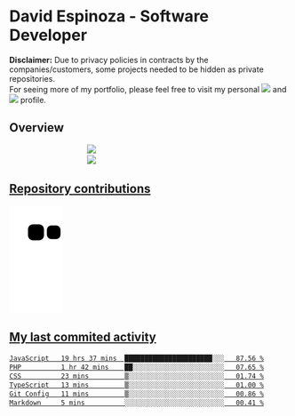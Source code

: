 # David Espinoza - Software Developer
<div id="links">
  <p>
    <strong>Disclaimer:</strong> Due to privacy policies in contracts by the companies/customers, some projects needed to be hidden as private repositories. <br />
For seeing more of my portfolio, please feel free to visit my personal <a href="https://davidespinoza.dev" target="_blank"><img src="https://img.shields.io/badge/website-000000?style=for-the-badge&logo=About.me&logoColor=white" target="_blank"></a> and <a href="https://www.linkedin.com/in/despinozap" target="_blank"><img src="https://img.shields.io/badge/LinkedIn-0077B5?style=for-the-badge&logo=linkedin&logoColor=white" target="_blank"></a> profile.
  </p>
</div>

## Overview

<div id="stats">
  <a href="https://github.com/despinozap">
  <img height="180em" style="margin: 0em 10em;" src="https://github-readme-stats.vercel.app/api?username=despinozap&show_icons=true&include_all_commits=true&count_private=true&theme=default"/>
  <img height="180em" style="margin: 0em 10em;" src="https://github-readme-stats.vercel.app/api/top-langs/?username=despinozap&layout=compact&langs_count=7&theme=default"/>
</div>
 
## Repository contributions
<div id="snake"> 

  ![Snake animation](https://github.com/despinozap/despinozap/blob/output/github-contribution-grid-snake.svg)
</div>

## My last commited activity
<!--START_SECTION:waka-->

```text
JavaScript   19 hrs 37 mins  ██████████████████████░░░   87.56 %
PHP          1 hr 42 mins    ██░░░░░░░░░░░░░░░░░░░░░░░   07.65 %
CSS          23 mins         ▒░░░░░░░░░░░░░░░░░░░░░░░░   01.74 %
TypeScript   13 mins         ▒░░░░░░░░░░░░░░░░░░░░░░░░   01.00 %
Git Config   11 mins         ▒░░░░░░░░░░░░░░░░░░░░░░░░   00.86 %
Markdown     5 mins          ░░░░░░░░░░░░░░░░░░░░░░░░░   00.41 %
```

<!--END_SECTION:waka-->
